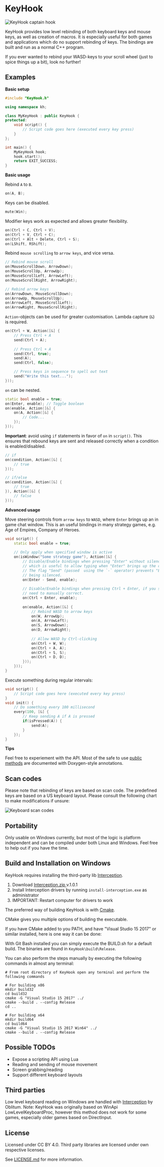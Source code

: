 # KeyHook

![KeyHook captain hook](/Doc/Images/cptnhook.png)

KeyHook provides low level rebinding of both keyboard keys and mouse keys, as well as creation of macros. It is especially useful for both games and applications which do no support rebinding of keys. The bindings are built and run as a normal C++ program.

If you ever wanted to rebind your WASD-keys to your scroll wheel (just to spice things up a bit), look no further!

## Examples

**Basic setup**

```c++
#include "KeyHook.h"

using namespace kh;

class MyKeyHook : public KeyHook {
protected:
    void script() {
        // Script code goes here (executed every key press)
    }
};

int main() {
    MyKeyHook hook;
    hook.start();
    return EXIT_SUCCESS;
}
```

**Basic usage**

Rebind `A` to `B`.
```c++
on(A, B);
```
Keys can be disabled.
```c++
mute(Win);
```
Modifier keys work as expected and allows greater flexibility.
```c++
on(Ctrl + C, Ctrl + V);
on(Ctrl + V, Ctrl + C);
on(Ctrl + Alt + Delete, Ctrl + S);
on(LShift, RShift);
```
Rebind `mouse scrolling` to `arrow keys`, and vice versa.
```c++
// Rebind mouse scroll
on(MouseScrollDown, ArrowDown);
on(MouseScrollUp, ArrowUp);
on(MouseScrollLeft, ArrowLeft);
on(MouseScrollRight, ArrowRight);

// Rebind arrow keys
on(ArrowDown, MouseScrollDown);
on(ArrowUp, MouseScrollUp);
on(ArrowLeft, MouseScrollLeft);
on(ArrowRight, MouseScrollRight);
```
`Action`-objects can be used for greater customisation. Lambda capture (`&`) is required.
```c++
on(Ctrl + W, Action([&] {
    // Press Ctrl + A
    send(Ctrl + A);
    
    // Press Ctrl + A
    send(Ctrl, true);
    send(A);
    send(Ctrl, false);

    // Press keys in sequence to spell out text
    send("Write this text...");
}));
```

`on` can be nested.
```c++
static bool enable = true;
on(Enter, enable); // Toggle boolean
on(enable, Action([&] {
    on(A, Action([&] {
        // Code...
    });
}));
```

**Important**: avoid using `if` statements in favor of `on` in `script()`. This ensures that rebound keys are sent and released correctly when a condition is enabled/disabled.
```c++
// if
on(condition, Action([&] {
    // true
}));

// if/else
on(condition, Action([&] {
    // true
}), Action([&] {
    // false
}));
```

**Advanced usage**

Move steering controls from `arrow keys` to `WASD`, where `Enter` brings up an in game chat window. This is an useful bindings in many strategy games, e.g. Age of Empires, Company of Heroes. 
```c++
void script() {
    static bool enable = true;
    
    // Only apply when specified window is active
    on(isWindow("Some strategy game"), Action([&] {
        // Disable/Enable bindings when pressing "Enter" without silencing the key, 
        // which is useful to allow typing when "Enter" brings up the chat window. 
        // The flag "Send" (passed  using the `-` operator) prevents "Enter" from
        // being silenced.
        on(Enter - Send, enable);
        
        // Disable/Enable bindings when pressing Ctrl + Enter, if you somehow 
        // need to manually correct.
        on(Ctrl + Enter, enable);
        
        on(enable, Action([&] {
            // Rebind WASD to arrow keys
            on(W, ArrowUp);
            on(A, ArrowLeft);
            on(S, ArrowDown);
            on(D, ArrowRight);
            
            // Allow WASD by Ctrl-clicking
            on(Ctrl + W, W);
            on(Ctrl + A, A);
            on(Ctrl + S, S);
            on(Ctrl + D, D);
        }));
    }));
}
```
Execute something during regular intervals:
```c++
void script() {
    // Script code goes here (executed every key press)
}
void init() {
    // Do something every 100 millisecond
    every(100, [&] {
        // Keep sending A if A is pressed
        if(isPressed(A)) {
            send(A);
        }
    });
}
```
**Tips**

Feel free to experiement with the API. Most of the safe to use [public methods](https://github.com/Adelost/KeyHook/blob/master/Source/KeyHook.h) are documented with Doxygen-style annotations.



## Scan codes

Please note that rebinding of keys are based on scan code. The predefined keys are based on a US keyboard layout. Please consult the following chart to make modifications if unsure:

![Keyboard scan codes](/Doc/Images/scancodes.jpg)

## Portability

Only usable on Windows currently, but most of the logic is platform independent and can be compiled under both Linux and Windows. Feel free to help out if you have the time.

## Build and Installation on Windows

KeyHook requires installing the third-party lib [Interception](https://github.com/oblitum/Interception).

1. Download [Interception.zip ](https://github.com/oblitum/Interception/releases) v.1.0.1
2. Install Interception drivers by running `install-interception.exe` as administrator
3. IMPORTANT: Restart computer for drivers to work

The preferred way of building KeyHook is with [Cmake](https://cmake.org/install/).

CMake gives you multiple options of building the executable.

If you have CMake added to you PATH, and have "Visual Studio 15 2017" or 
similar installed, here is one way it can be done:

With Git Bash installed you can simply execute the BUILD.sh for a default build. The binaries are found in `KeyHook\build\Release`.

You can also perform the steps manually by executing the following commands in almost any terminal:

```
# From root directory of KeyHook open any terminal and perform the following commands

# For building x86
mkdir build32
cd build32
cmake -G "Visual Studio 15 2017" ../
cmake --build . --config Release
cd ..

# For building x64
mkdir build64
cd build64
cmake -G "Visual Studio 15 2017 Win64" ../
cmake --build . --config Release
```

## Possible TODOs

* Expose a scripting API using Lua
* Reading and sending of mouse movement
* Screen grabbing/reading
* Support different keyboard layouts

## Third parties

Low level keyboard reading on Windows are handled with [Interception](https://github.com/oblitum/Interception) by Oblitum. Note: KeyHook was originally based on WinApi LowLevelKeyboardProc, however this method does not work for some games, especially older games based on DirectInput.

## License
Licensed under CC BY 4.0. Third party libraries are licensed under own respective licenses. 

See [LICENSE.md](LICENSE.md) for more information.
